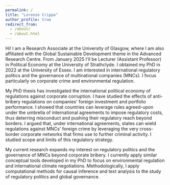 ```yaml
---
permalink: /
title: "Lorenzo Crippa"
author_profile: true
redirect_from: 
  - /about/
  - /about.html
---
```


Hi! I am a Research Associate at the University of Glasgow, where I am also affiliated with the Global Sustainable Development theme in the Advanced Research Centre. From January 2025 I'll be Lecturer (Assistant Professor) in Political Economy at the University of Strathclyde. I obtained my PhD in 2022 at the University of Essex. I am interested in international regulatory politics and the governance of multinational companies (MNCs). I focus particularly on corporate crime and environmental regulation.

My PhD thesis has investigated the international political economy of regulations against corporate corruption. I have studied the effects of anti-bribery regulations on companies' foreign investment and portfolio performance. I showed that countries can leverage rules agreed-upon under the umbrella of international agreements to impose regulatory costs, thus deterring misconduct and pushing their regulatory reach beyond borders. I argued that, under international agreements, states can wield regulations against MNCs' foreign crime by leveraging the very cross-border corporate networks that firms use to further criminal activity. I studied scope and limits of this regulatory strategy.

My current research expands my interest on regulatory politics and the governance of MNCs beyond corporate bribery. I currently apply similar conceptual tools developed in my PhD to focus on environmental regulation and international climate negotiations. Methodologically, I apply computational methods for causal inference and text analysis to the study of regulatory politics and global governance. 
